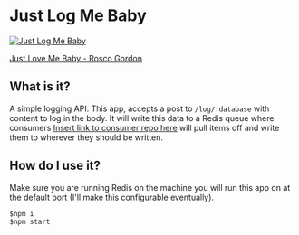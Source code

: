 # Just Log Me Baby

[![Just Log Me Baby](http://img.youtube.com/vi/M2WB5yD7FfY/0.jpg)](http://www.youtube.com/watch?v=M2WB5yD7FfY "Just Love Me Baby")

[Just Love Me Baby - Rosco Gordon](https://www.youtube.com/watch?v=M2WB5yD7FfY)

## What is it?
A simple logging API. This app, accepts a post to ```/log/:database``` with content to log in the body. It will write this data to a Redis queue where consumers [Insert link to consumer repo here]() will pull items off and write them to wherever they should be written.

## How do I use it?
Make sure you are running Redis on the machine you will run this app on at the default port (I'll make this configurable eventually).

```
$npm i
$npm start
```
